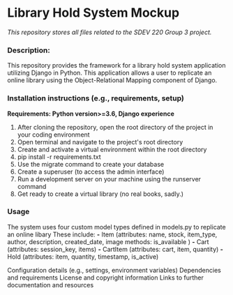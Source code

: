 # Library Hold System Mockup
_This repository stores all files related to the SDEV 220 Group 3 project._

### Description:
This repository provides the framework for a library hold system application utilizing Django in Python. 
This application allows a user to replicate an online library using the Object-Relational Mapping component of Django.

### Installation instructions (e.g., requirements, setup)
__Requirements: Python version>=3.6, Django experience__
1. After cloning the repository, open the root directory of the project in your coding environment
2. Open terminal and navigate to the project's root directory
3. Create and activate a virtual environment within the root directory
4. pip install -r requirements.txt
5. Use the migrate command to create your database
6. Create a superuser (to access the admin interface)
7. Run a development server on your machine using the runserver command
8. Get ready to create a virtual library (no real books, sadly.)


### Usage
The system uses four custom model types defined in models.py to replicate an online libary
These include:
__-__ Item (attributes: name, stock, item_type, author, description, created_date, image
        methods: is_available
)
__-__ Cart (attributes: session_key, items)
__-__ CartItem (attributes: cart, item, quantity)
__-__ Hold (attributes: item, quantity, timestamp, is_active)




Configuration details (e.g., settings, environment variables)
Dependencies and requirements
License and copyright information
Links to further documentation and resources